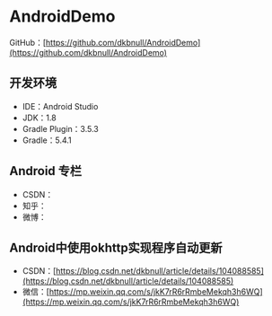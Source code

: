 # AndroidDemo
GitHub：[https://github.com/dkbnull/AndroidDemo](https://github.com/dkbnull/AndroidDemo)

## 开发环境

- IDE：Android Studio
- JDK：1.8
- Gradle Plugin：3.5.3
- Gradle：5.4.1

## Android 专栏

* CSDN：
* 知乎：
* 微博：

## Android中使用okhttp实现程序自动更新

* CSDN：[https://blog.csdn.net/dkbnull/article/details/104088585](https://blog.csdn.net/dkbnull/article/details/104088585)
* 微信：[https://mp.weixin.qq.com/s/jkK7rR6rRmbeMekqh3h6WQ](https://mp.weixin.qq.com/s/jkK7rR6rRmbeMekqh3h6WQ)

